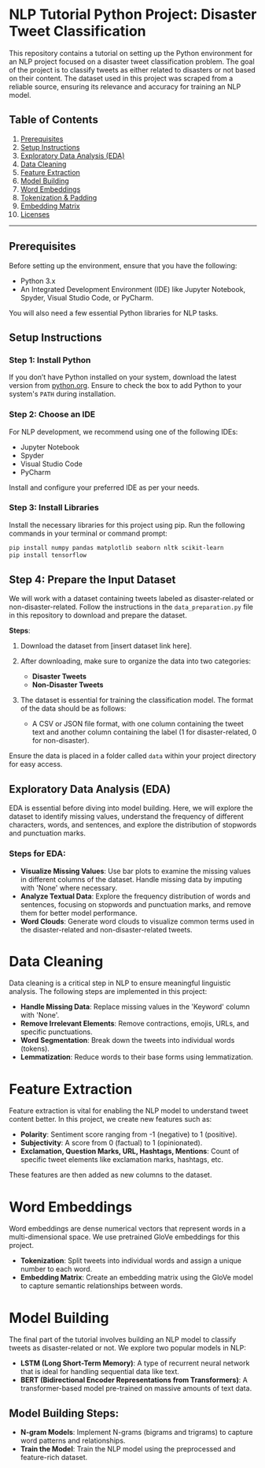 # NLP Tutorial Python Project: Disaster Tweet Classification
This repository contains a tutorial on setting up the Python environment for an NLP project focused on a disaster tweet classification problem. The goal of the project is to classify tweets as either related to disasters or not based on their content. The dataset used in this project was scraped from a reliable source, ensuring its relevance and accuracy for training an NLP model.

## Table of Contents

1. [Prerequisites](#prerequisites)
2. [Setup Instructions](#setup-instructions)
3. [Exploratory Data Analysis (EDA)](#exploratory-data-analysis-eda)
4. [Data Cleaning](#data-cleaning)
5. [Feature Extraction](#feature-extraction)
6. [Model Building](#model-building)
7. [Word Embeddings](#word-embeddings)
8. [Tokenization & Padding](#tokenization-padding)
9. [Embedding Matrix](#embedding-matrix)
10. [Licenses](#licenses)

---

## Prerequisites
Before setting up the environment, ensure that you have the following:

- Python 3.x
- An Integrated Development Environment (IDE) like Jupyter Notebook, Spyder, Visual Studio Code, or PyCharm.

You will also need a few essential Python libraries for NLP tasks.

## Setup Instructions

### Step 1: Install Python
If you don’t have Python installed on your system, download the latest version from [python.org](https://www.python.org/). Ensure to check the box to add Python to your system's `PATH` during installation.

### Step 2: Choose an IDE
For NLP development, we recommend using one of the following IDEs:
- Jupyter Notebook
- Spyder
- Visual Studio Code
- PyCharm

Install and configure your preferred IDE as per your needs.

### Step 3: Install Libraries
Install the necessary libraries for this project using pip. Run the following commands in your terminal or command prompt:

```bash
pip install numpy pandas matplotlib seaborn nltk scikit-learn
pip install tensorflow
```

## Step 4: Prepare the Input Dataset

We will work with a dataset containing tweets labeled as disaster-related or non-disaster-related. Follow the instructions in the `data_preparation.py` file in this repository to download and prepare the dataset.

**Steps**:
1. Download the dataset from [insert dataset link here].
2. After downloading, make sure to organize the data into two categories:
   - **Disaster Tweets**
   - **Non-Disaster Tweets**
   
3. The dataset is essential for training the classification model. The format of the data should be as follows:
   - A CSV or JSON file format, with one column containing the tweet text and another column containing the label (1 for disaster-related, 0 for non-disaster).

Ensure the data is placed in a folder called `data` within your project directory for easy access. 

## Exploratory Data Analysis (EDA)
EDA is essential before diving into model building. Here, we will explore the dataset to identify missing values, understand the frequency of different characters, words, and sentences, and explore the distribution of stopwords and punctuation marks.

### Steps for EDA:
- **Visualize Missing Values**: Use bar plots to examine the missing values in different columns of the dataset. Handle missing data by imputing with 'None' where necessary.
- **Analyze Textual Data**: Explore the frequency distribution of words and sentences, focusing on stopwords and punctuation marks, and remove them for better model performance.
- **Word Clouds**: Generate word clouds to visualize common terms used in the disaster-related and non-disaster-related tweets.

# Data Cleaning
Data cleaning is a critical step in NLP to ensure meaningful linguistic analysis. The following steps are implemented in this project:

- **Handle Missing Data**: Replace missing values in the 'Keyword' column with 'None'.
- **Remove Irrelevant Elements**: Remove contractions, emojis, URLs, and specific punctuations.
- **Word Segmentation**: Break down the tweets into individual words (tokens).
- **Lemmatization**: Reduce words to their base forms using lemmatization.

# Feature Extraction
Feature extraction is vital for enabling the NLP model to understand tweet content better. In this project, we create new features such as:

- **Polarity**: Sentiment score ranging from -1 (negative) to 1 (positive).
- **Subjectivity**: A score from 0 (factual) to 1 (opinionated).
- **Exclamation, Question Marks, URL, Hashtags, Mentions**: Count of specific tweet elements like exclamation marks, hashtags, etc.

These features are then added as new columns to the dataset.

# Word Embeddings
Word embeddings are dense numerical vectors that represent words in a multi-dimensional space. We use pretrained GloVe embeddings for this project.

- **Tokenization**: Split tweets into individual words and assign a unique number to each word.
- **Embedding Matrix**: Create an embedding matrix using the GloVe model to capture semantic relationships between words.

# Model Building
The final part of the tutorial involves building an NLP model to classify tweets as disaster-related or not. We explore two popular models in NLP:

- **LSTM (Long Short-Term Memory)**: A type of recurrent neural network that is ideal for handling sequential data like text.
- **BERT (Bidirectional Encoder Representations from Transformers)**: A transformer-based model pre-trained on massive amounts of text data.

## Model Building Steps:
- **N-gram Models**: Implement N-grams (bigrams and trigrams) to capture word patterns and relationships.
- **Train the Model**: Train the NLP model using the preprocessed and feature-rich dataset.
